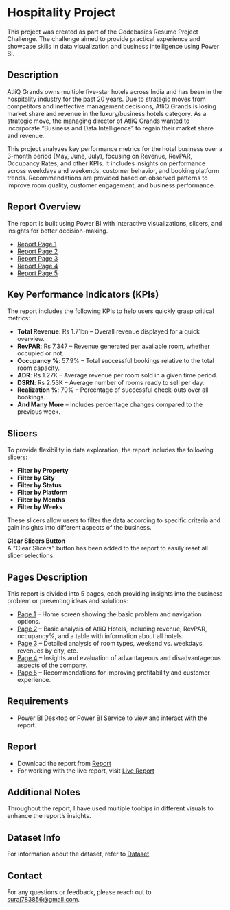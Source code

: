 # **Hospitality Project**

This project was created as part of the Codebasics Resume Project Challenge. The challenge aimed to provide practical experience and showcase skills in data visualization and business intelligence using Power BI.

## **Description**

AtliQ Grands owns multiple five-star hotels across India and has been in the hospitality industry for the past 20 years. Due to strategic moves from competitors and ineffective management decisions, AtliQ Grands is losing market share and revenue in the luxury/business hotels category. As a strategic move, the managing director of AtliQ Grands wanted to incorporate “Business and Data Intelligence” to regain their market share and revenue.

This project analyzes key performance metrics for the hotel business over a 3-month period (May, June, July), focusing on Revenue, RevPAR, Occupancy Rates, and other KPIs. It includes insights on performance across weekdays and weekends, customer behavior, and booking platform trends. Recommendations are provided based on observed patterns to improve room quality, customer engagement, and business performance.

## **Report Overview**

The report is built using Power BI with interactive visualizations, slicers, and insights for better decision-making.

- [Report Page 1](https://github.com/Sooraj1411/Hospitality-Project/blob/main/Page%201.png)
- [Report Page 2](https://github.com/Sooraj1411/Hospitality-Project/blob/main/Page%202.png)
- [Report Page 3](https://github.com/Sooraj1411/Hospitality-Project/blob/main/Page%203.png)
- [Report Page 4](https://github.com/Sooraj1411/Hospitality-Project/blob/main/Page%204.png)
- [Report Page 5](https://github.com/Sooraj1411/Hospitality-Project/blob/main/Page%205.png)

## **Key Performance Indicators (KPIs)**

The report includes the following KPIs to help users quickly grasp critical metrics:

- **Total Revenue**: Rs 1.71bn – Overall revenue displayed for a quick overview.
- **RevPAR**: Rs 7,347 – Revenue generated per available room, whether occupied or not.
- **Occupancy %**: 57.9% – Total successful bookings relative to the total room capacity.
- **ADR**: Rs 1.27K – Average revenue per room sold in a given time period.
- **DSRN**: Rs 2.53K – Average number of rooms ready to sell per day.
- **Realization %**: 70% – Percentage of successful check-outs over all bookings.
- **And Many More** – Includes percentage changes compared to the previous week.

## **Slicers**

To provide flexibility in data exploration, the report includes the following slicers:

- **Filter by Property**
- **Filter by City**
- **Filter by Status**
- **Filter by Platform**
- **Filter by Months**
- **Filter by Weeks**

These slicers allow users to filter the data according to specific criteria and gain insights into different aspects of the business.

**Clear Slicers Button**  
A "Clear Slicers" button has been added to the report to easily reset all slicer selections.

## **Pages Description**

This report is divided into 5 pages, each providing insights into the business problem or presenting ideas and solutions:

- [Page 1](https://github.com/Sooraj1411/Hospitality-Project/blob/main/Page%201.png) – Home screen showing the basic problem and navigation options.
- [Page 2](https://github.com/Sooraj1411/Hospitality-Project/blob/main/Page%202.png) – Basic analysis of AtliQ Hotels, including revenue, RevPAR, occupancy%, and a table with information about all hotels.
- [Page 3](https://github.com/Sooraj1411/Hospitality-Project/blob/main/Page%203.png) – Detailed analysis of room types, weekend vs. weekdays, revenues by city, etc.
- [Page 4](https://github.com/Sooraj1411/Hospitality-Project/blob/main/Page%204.png) – Insights and evaluation of advantageous and disadvantageous aspects of the company.
- [Page 5](https://github.com/Sooraj1411/Hospitality-Project/blob/main/Page%205.png) – Recommendations for improving profitability and customer experience.

## **Requirements**

- Power BI Desktop or Power BI Service to view and interact with the report.

## **Report**

- Download the report from [Report](https://github.com/Sooraj1411/Hospitality-Project/blob/main/Hospitality%20Project.pbix)
- For working with the live report, visit [Live Report](https://app.powerbi.com/view?r=eyJrIjoiYTRiZGE5N2ItNjk2Yi00MGIwLWE5ODUtODk2NTk0OTBiNjA1IiwidCI6IjYxYzJmODhiLTk3ZmMtNDA0Yy05MWNkLTdiZmJkYjE1YWE0MiJ9&pageName=ReportSection05cb4e4be162c793b14e)

## **Additional Notes**

Throughout the report, I have used multiple tooltips in different visuals to enhance the report’s insights.

## **Dataset Info**

For information about the dataset, refer to [Dataset](https://github.com/Sooraj1411/Hospitality-Project/blob/main/Info%20About%20Dataset.md)

## **Contact**

For any questions or feedback, please reach out to [suraj783856@gmail.com](mailto:suraj783856@gmail.com).
